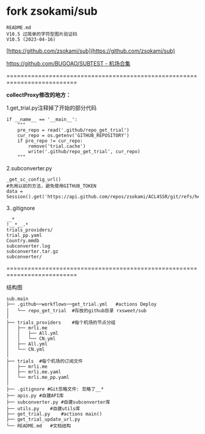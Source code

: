# fork zsokami/sub
```
README.md
V10.5 过简单的字符型图片验证码
V10.5 (2023-04-16)
```
[https://github.com/zsokami/sub](https://github.com/zsokami/sub)

[https://github.com/BUGOAO/SUBTEST - 机场合集](https://github.com/BUGOAO/SUBTEST)

==========================================================================

**collectProxy修改的地方：**

1.get_trial.py注释掉了开始的部分代码
```
if __name__ == '__main__':
    """
    pre_repo = read('.github/repo_get_trial')
    cur_repo = os.getenv('GITHUB_REPOSITORY')
    if pre_repo != cur_repo:
        remove('trial.cache')
        write('.github/repo_get_trial', cur_repo)
    """
```
2.subconverter.py
```
_get_sc_config_url()
#先用以前的方法，避免使用GITHUB_TOKEN
data = Session().get('https://api.github.com/repos/zsokami/ACL4SSR/git/refs/heads/main').json()
```
3..gitignore
```
__*
!__*__.*
trials_providers/
trial_pp.yaml
Country.mmdb
subconverter.log
subconverter.tar.gz
subconverter/
```
==========================================================================

结构图
```
sub.main
├── .github──workflows──get_trial.yml	#actions Deploy
│   └── repo_get_trial	#存放的github目录 rxsweet/sub 
│
├── trials_providers	#每个机场的节点分组 
│   ├── mrli.me
│   │   ├── All.yml
│   │   └── CN.yml
│   ├── All.yml
│   └── CN.yml
│
├── trials	#每个机场的订阅文件
│   ├── mrli.me
│   ├── mrli.me.yaml
│   └── mrli.me_pp.yaml
│
├── .gitignore #Git忽略文件: 忽略了__*
├── apis.py	#自建API库
├── subconverter.py	#自建subconverter库
├── utils.py	#自建utils库
├── get_trial.py	#actions main()
├── get_trial_update_url.py
└── README.md	#文档结构
```
